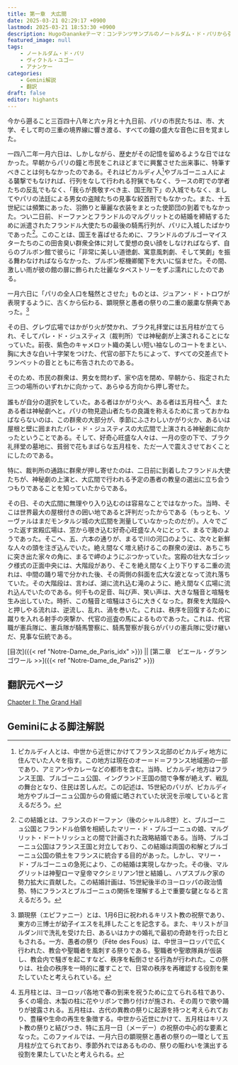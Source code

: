 ```yaml
---
title: 第一章　大広間
date: 2025-03-21 02:29:17 +0900
lastmod: 2025-03-21 18:53:30 +0900
description: Hugoのanankeテーマ：コンテンツサンプルのノートルダム・ド・パリから引用の第一章
featured_image: null
tags:
    - ノートルダム・ド・パリ
    - ヴィクトル・ユゴー
    - アナンケー
categories:
    - Gemini解説
    - 翻訳
draft: false
editor: highants
---
```


今から遡ること三百四十八年と六ヶ月と十九日前、パリの市民たちは、市、大学、そして町の三重の境界線に響き渡る、すべての鐘の盛大な音色に目を覚ました。
<!--more-->
一四八二年一月六日は、しかしながら、歴史がその記憶を留めるような日ではなかった。早朝からパリの鐘と市民をこれほどまでに興奮させた出来事に、特筆すべきことは何もなかったのである。それはピカルディ人[^1]やブルゴーニュ人による襲撃でもなければ、行列をなして行われる狩猟でもなく、ラースの町での学者たちの反乱でもなく、「我らが畏敬すべき主、国王陛下」の入城でもなく、ましてやパリの法廷による男女の盗賊たちの見事な絞首刑でもなかった。また、十五世紀には頻繁にあった、羽飾りと華麗な衣装をまとった使節団の到着でもなかった。つい二日前、ドーファンとフランドルのマルグリットとの結婚を締結するために派遣されたフランドル大使たちの最後の騎馬行列が、パリに入城したばかりであった[^2]。このことは、国王を喜ばせるために、フランドルのブルゴーマイスターたちのこの田舎臭い群衆全体に対して愛想の良い顔をしなければならず、自らのブルボン館で彼らに「非常に美しい道徳劇、寓意風刺劇、そして笑劇」を振る舞わなければならなかった、ブルボン枢機卿閣下を大いに悩ませた。その間、激しい雨が彼の館の扉に飾られた壮麗なタペストリーをずぶ濡れにしたのである。

一月六日に「パリの全人口を騒然とさせた」ものとは、ジュアン・ド・トロワが表現するように、古くから伝わる、顕現祭と愚者の祭りの二重の厳粛な祭典であった。[^3]

その日、グレヴ広場ではかがり火が焚かれ、ブラク礼拝堂には五月柱が立てられ、そしてパレ・ド・ジュスティス（裁判所）では神秘劇が上演されることになっていた。前夜、紫色のキャメロット織の美しい短い袖なしのコートをまとい、胸に大きな白い十字架をつけた、代官の部下たちによって、すべての交差点でトランペットの音とともに布告されたのである。

そのため、市民の群衆は、男女を問わず、家や店を閉め、早朝から、指定された三つの場所のいずれかに向かって、あらゆる方向から押し寄せた。

誰もが自分の選択をしていた。ある者はかがり火へ、ある者は五月柱へ[^4]、またある者は神秘劇へと。パリの物見遊山者たちの良識を称えるために言っておかねばならないのは、この群衆の大部分が、季節にふさわしいかがり火か、あるいは屋根と壁に囲まれたパレ・ド・ジュスティスの大広間で上演される神秘劇に向かったということである。そして、好奇心旺盛な人々は、一月の空の下で、ブラク礼拝堂の墓地に、貧弱で花もまばらな五月柱を、ただ一人で震えさせておくことにしたのである。

特に、裁判所の通路に群衆が押し寄せたのは、二日前に到着したフランドル大使たちが、神秘劇の上演と、大広間で行われる予定の愚者の教皇の選出に立ち会うつもりであることを知っていたからである。

その日、その大広間に無理やり入り込むのは容易なことではなかった。当時、そこは世界最大の屋根付きの囲い地であると評判だったからである（もっとも、ソーヴァルはまだモンタルジ城の大広間を測量していなかったのだが）。人々でごった返す宮殿広場は、窓から覗き込む好奇心旺盛な人々にとって、まるで海のようであった。そこへ、五、六本の通りが、まるで川の河口のように、次々と新鮮な人々の頭を注ぎ込んでいた。絶え間なく増え続けるこの群衆の波は、あちこちに突き出た家々の角に、まるで岬のようにぶつかっていた。宮殿の壮大なゴシック様式の正面中央には、大階段があり、そこを絶え間なく上り下りする二重の流れは、中間の踊り場で分かれた後、その両側の斜面を広大な波となって流れ落ちていた。その大階段は、言わば、湖に流れ込む滝のように、絶え間なく広場に流れ込んでいたのである。何千もの足音、叫び声、笑い声は、大きな騒音と喧騒を生み出していた。時折、この騒音と喧騒はさらに大きくなった。群衆を大階段へと押しやる流れは、逆流し、乱れ、渦を巻いた。これは、秩序を回復するために蹴りを入れる射手の突撃か、代官の巡査の馬によるものであった。これは、代官職が憲兵隊に、憲兵隊が騎馬警察に、騎馬警察が我らがパリの憲兵隊に受け継いだ、見事な伝統である。

[目次]({{< ref "Notre-Dame_de_Paris_idx" >}}) || [第二章　ピエール・グランゴワール >>]({{< ref "Notre-Dame_de_Paris2" >}})

## 翻訳元ページ

[Chapter I: The Grand Hall](https://ananke-theme.netlify.app/post/chapter-1/)

## Geminiによる脚注解説

[^1]: ピカルディ人とは、中世から近世にかけてフランス北部のピカルディ地方に住んでいた人々を指す。この地方は現在のオー＝ド＝フランス地域圏の一部であり、アミアンやカレーなどの都市を含む。当時、ピカルディ地方はフランス王国、ブルゴーニュ公国、イングランド王国の間で争奪が絶えず、戦乱の舞台となり、住民は苦しんだ。この記述は、15世紀のパリが、ピカルディ地方やブルゴーニュ公国からの脅威に晒されていた状況を示唆していると言えるだろう。
[^2]: この結婚とは、フランスのドーファン（後のシャルル8世）と、ブルゴーニュ公国とフランドル伯領を相続したマリー・ド・ブルゴーニュの娘、マルグリット・ドートリッシュとの間で計画された政略結婚である。当時、ブルゴーニュ公国はフランス王国と対立しており、この結婚は両国の和解とブルゴーニュ公国の領土をフランスに統合する目的があった。しかし、マリー・ド・ブルゴーニュの急死により、この結婚は実現しなかった。その後、マルグリットは神聖ローマ皇帝マクシミリアン1世と結婚し、ハプスブルク家の勢力拡大に貢献した。この結婚計画は、15世紀後半のヨーロッパの政治情勢、特にフランスとブルゴーニュの関係を理解する上で重要な鍵となると言えるだろう。
[^3]: 顕現祭（エピファニー）とは、1月6日に祝われるキリスト教の祝祭であり、東方の三博士が幼子イエスを礼拝したことを記念する。また、キリストがヨルダン川で洗礼を受けた日、あるいはカナの婚礼で最初の奇跡を行った日ともされる。一方、愚者の祭り（Fête des Fous）は、中世ヨーロッパで広く行われた、教会や聖職者を風刺する祭りである。聖職者や聖歌隊員が仮装し、教会内で騒ぎを起こすなど、秩序を転倒させる行為が行われた。この祭りは、社会の秩序を一時的に覆すことで、日常の秩序を再確認する役割を果たしていたと考えられている。
[^4]: 五月柱とは、ヨーロッパ各地で春の到来を祝うために立てられる柱であり、多くの場合、木製の柱に花やリボンで飾り付けが施され、その周りで歌や踊りが披露される。五月柱は、古代の異教の祭りに起源を持つと考えられており、豊穣や生命の再生を象徴する。中世から近世にかけて、五月柱はキリスト教の祭りと結びつき、特に五月一日（メーデー）の祝祭の中心的な要素となった。このファイルでは、一月六日の顕現祭と愚者の祭りの一環として五月柱が立てられており、季節外れではあるものの、祭りの賑わいを演出する役割を果たしていたと考えられる。

